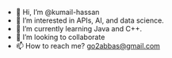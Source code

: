 - 👋 Hi, I’m @kumail-hassan
- 👀 I’m interested in APIs, AI, and data science.
- 🌱 I’m currently learning Java and C++.
- 💞️ I’m looking to collaborate 
- 📫 How to reach me? go2abbas@gmail.com

<!---
kumail-hassan/kumail-hassan is a ✨ special ✨ repository because its `README.md` (this file) appears on your GitHub profile.
You can click the Preview link to take a look at your changes.
--->
